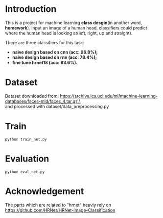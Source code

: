 # Introduction
This is a project for machine learning **class desgin**(in another word, **homework**).
Input an image of a human head, classifiers could predict where the human head is looking at(left, right, up and straight).

There are three classifiers for this task:<br>
* **naive design based on cnn (acc: 96.8%);**<br>
* **naive design based on rnn (acc: 78.4%);**<br>
* **fine tune hrnet18 (acc: 93.6%).**<br>

# Dataset
Dataset downloaded from: https://archive.ics.uci.edu/ml/machine-learning-databases/faces-mld/faces_4.tar.gz,\<br>
and processed with dataset/data_preprocessing.py

# Train
    python train_net.py

# Evaluation
    python eval_net.py

# Acknowledgement
The parts which are related to "hrnet" heavly rely on https://github.com/HRNet/HRNet-Image-Classification
